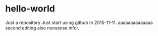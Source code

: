 # hello-world
Just a repository 
Just start using github in 2015-11-11. aaaaaaaaaaaaaa
second editing also nonsense infor.
